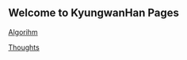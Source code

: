 ## Welcome to KyungwanHan Pages

[Algorihm](https://github.com/KyungwanHan/lecture-algorithm)

[Thoughts](http://zencode.tistory.com/)
